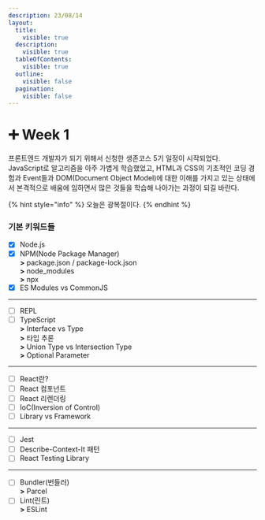 ```yaml
---
description: 23/08/14
layout:
  title:
    visible: true
  description:
    visible: true
  tableOfContents:
    visible: true
  outline:
    visible: false
  pagination:
    visible: false
---
```


# ➕ Week 1

프론트엔드 개발자가 되기 위해서 신청한 생존코스 5기 일정이 시작되었다.\
JavaScript로 알고리즘을 아주 가볍게 학습했었고, HTML과 CSS의 기초적인 코딩 경험과 Event들과 DOM(Document Object Model)에 대한 이해를 가지고 있는 상태에서 본격적으로 배움에 임하면서 많은 것들을 학습해 나아가는 과정이 되길 바란다.

{% hint style="info" %}
오늘은 광복절이다.
{% endhint %}



### 기본 키워드들

* [x] Node.js
* [x] NPM(Node Package Manager)\
  **>** package.json / package-lock.json\
  **>** node\_modules\
  **>** npx
* [x] ES Modules vs CommonJS

***

* [ ] REPL
* [ ] TypeScript\
  **>** Interface vs Type\
  **>** 타입 추론\
  **>** Union Type vs Intersection Type\
  **>** Optional Parameter

***

* [ ] React란?
* [ ] React 컴포넌트
* [ ] React 리렌더링
* [ ] IoC(Inversion of Control)
* [ ] Library vs Framework

***

* [ ] Jest
* [ ] Describe-Context-It 패턴
* [ ] React Testing Library

***

* [ ] Bundler(번들러)\
  **>** Parcel
* [ ] Lint(린트)\
  **>** ESLint
